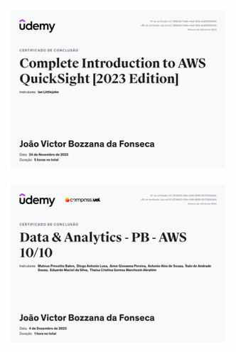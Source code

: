 ![Complete Introduction to AWS QuickSight](QuickSight.jpg)

![Data & Analytics - PB - AWS 10/10](AWS10-10.jpg)